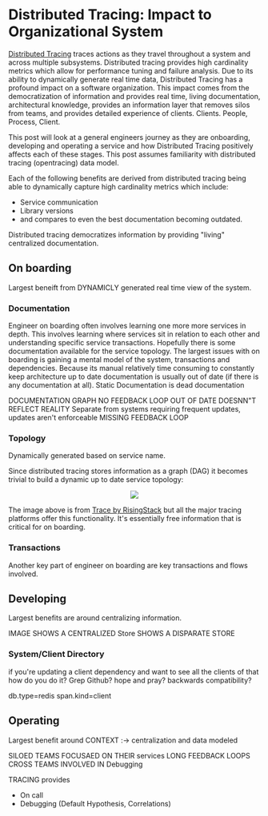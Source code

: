 # Distributed Tracing: Impact to Organizational System

[Distributed Tracing](https://opentracing.io/docs/overview/what-is-tracing/) traces actions as they travel throughout a system and across multiple subsystems. Distributed tracing provides high cardinality metrics which allow for performance tuning and failure analysis.  Due to its ability to dynamically generate real time data, Distributed Tracing has a profound impact on a software organization.  This impact comes from the democratization of information and provides real time, living documentation, architectural knowledge, provides an information layer that removes silos from teams, and provides detailed experience of clients.  Clients.  People, Process, Client.

This post will look at a general engineers journey as they are onboarding, developing and operating a service and how Distributed Tracing positively affects each of these stages.  This post assumes familiarity with distributed tracing (opentracing) data model.

Each of the following benefits are derived from distributed tracing being able to dynamically capture high cardinality metrics which include:
- Service communication
- Library versions
- and compares to even the best documentation becoming outdated.

Distributed tracing democratizes information by providing "living" centralized documentation.


## On boarding
Largest beneift from DYNAMICLY generated real time view of the system.


### Documentation
Engineer on boarding often involves learning one more more services in depth.  This involves learning where services sit in relation to each other and  understanding specific service transactions.  Hopefully there is some documentation available for the service topology. The largest issues with on boarding is gaining a mental model of the system, transactions and dependencies. Because its manual relatively time consuming to constantly keep architecture up to date documentation is usually out of date (if there is any documentation at all). Static Documentation  is dead documentation

DOCUMENTATION GRAPH
NO FEEDBACK LOOP
OUT OF DATE
DOESNN"T REFLECT REALITY
Separate from systems requiring frequent updates, updates aren't enforceable
MISSING FEEDBACK LOOP

### Topology
Dynamically generated based on service name.

Since distributed tracing stores information as a graph (DAG) it becomes trivial to build a dynamic up to date service topology:

<p align="center">
  <img src="static/https://blog-assets.risingstack.com/2015/07/trace_topology_view-1.png">
</p>

The image above is from [Trace by RisingStack](https://trace.risingstack.com/) but all the major tracing platforms offer this functionality.  It's essentially free information that is critical for on boarding.

### Transactions
Another key part of engineer on boarding are key transactions and flows involved.

## Developing
Largest benefits are around centralizing information.

IMAGE SHOWS A CENTRALIZED Store
SHOWS A DISPARATE STORE



### System/Client Directory
if you're updating a client dependency and want to see all the clients of that how do you do it? Grep Github? hope and pray? backwards compatibility?

db.type=redis
span.kind=client

## Operating
Largest benefit around CONTEXT :-> centralization and data modeled

SILOED TEAMS FOCUSAED ON THEIR services
LONG FEEDBACK LOOPS CROSS TEAMS INVOLVED IN Debugging

TRACING provides

- On call
- Debugging (Default Hypothesis, Correlations)
